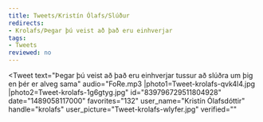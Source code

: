 ```yaml
---
title: Tweets/Kristín Ólafs/Slúður
redirects:
- Krolafs/Þegar þú veist að það eru einhverjar
tags:
- Tweets
reviewed: no
---
```


<Tweet
text="Þegar þú veist að það eru einhverjar tussur að slúðra um þig en þér er alveg sama"
audio="FoRe.mp3
|photo1=Tweet-krolafs-qvk4l4.jpg
|photo2=Tweet-krolafs-1g6gtyg.jpg"
id="839796729511804928"
date="1489058117000"
favorites="132"
user_name="Kristín Ólafsdóttir"
handle="krolafs"
user_picture="Tweet-krolafs-wlyfer.jpg"
verified=""
></Tweet>

